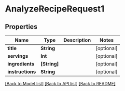 # AnalyzeRecipeRequest1

## Properties
Name | Type | Description | Notes
------------ | ------------- | ------------- | -------------
**title** | **String** |  | [optional] 
**servings** | **Int** |  | [optional] 
**ingredients** | **[String]** |  | [optional] 
**instructions** | **String** |  | [optional] 

[[Back to Model list]](../README.md#documentation-for-models) [[Back to API list]](../README.md#documentation-for-api-endpoints) [[Back to README]](../README.md)


